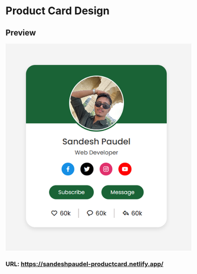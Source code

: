 # Product Card Design

## Preview

![Product Card Design](./Projects%20Screenshots/profilecard.png)

### URL: https://sandeshpaudel-productcard.netlify.app/
